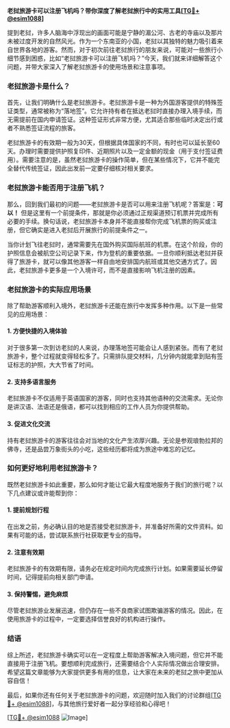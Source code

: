 **老挝旅游卡可以注册飞机吗？带你深度了解老挝旅行中的实用工具[[TG💪+ @esim1088](https://t.me/s/esim1088)]**

提到老挝，许多人脑海中浮现出的画面可能是宁静的湄公河、古老的寺庙以及那片未被过度开发的自然风光。作为一个东南亚的小国，老挝以其独特的魅力吸引着来自世界各地的游客。然而，对于初次前往老挝旅行的朋友来说，可能对一些旅行小细节感到困惑，比如“老挝旅游卡可以注册飞机吗？”今天，我们就来详细解答这个问题，并带大家深入了解老挝旅游卡的使用场景和注意事项。

### 老挝旅游卡是什么？

首先，让我们明确什么是老挝旅游卡。老挝旅游卡是一种为外国游客提供的特殊签证类型，通常被称为“落地签”。它允许持有者在抵达老挝时直接办理入境手续，而无需提前在国内申请签证。这种签证形式非常方便，尤其适合那些临时决定出行或者不熟悉签证流程的旅客。

老挝旅游卡的有效期一般为30天，但根据具体国家的不同，有时也可以延长至60天。办理时需要提供护照复印件、近期照片以及一定金额的现金（用于支付签证费用）。需要注意的是，虽然老挝旅游卡的操作简单，但在某些情况下，它并不能完全替代传统签证，因此出发前一定要仔细核对相关要求。

### 老挝旅游卡能否用于注册飞机？

那么，回到我们最初的问题——老挝旅游卡是否可以用来注册飞机呢？答案是：**可以！** 但是这里有一个前提条件，那就是你必须通过正规渠道预订机票并完成所有必要的手续。换句话说，老挝旅游卡本身并不能直接帮你完成飞机票的购买或注册，但它确实是进入老挝后开展旅行的前提条件之一。

当你计划飞往老挝时，通常需要先在国外购买国际航班的机票。在这个阶段，你的护照信息会被航空公司记录下来，作为登机的重要依据。一旦你顺利抵达老挝并获得了旅游卡，就可以像其他游客一样自由地安排国内航班或其他交通方式了。因此，老挝旅游卡更多是一个入境许可，而不是直接影响飞机注册的因素。

### 老挝旅游卡的实际应用场景

除了帮助游客顺利入境外，老挝旅游卡还能在旅行中发挥多种作用。以下是一些常见的应用场景：

#### 1. **方便快捷的入境体验**
   对于很多第一次到访老挝的人来说，办理落地签可能会让人感到紧张。而有了老挝旅游卡，整个过程就变得轻松多了。只需排队提交材料，几分钟内就能拿到贴有签证标志的护照，大大节省了时间。

#### 2. **支持多语言服务**
   老挝旅游卡不仅适用于英语国家的游客，同时也支持其他语种的交流需求。无论你是讲汉语、法语还是俄语，都可以找到相应的工作人员为你提供帮助。

#### 3. **促进文化交流**
   持有老挝旅游卡的游客往往会对当地的文化产生浓厚兴趣。无论是参观琅勃拉邦的佛寺，还是品尝万象街头的小吃，这些经历都将成为旅途中难忘的记忆。

### 如何更好地利用老挝旅游卡？

既然老挝旅游卡如此重要，那么如何才能让它最大程度地服务于我们的旅行呢？以下几点建议或许能帮到你：

#### 1. 提前规划行程
   在出发之前，务必确认目的地是否接受老挝旅游卡，并准备好所需的文件资料。如果有可能的话，尝试联系旅行社获取更专业的指导。

#### 2. 注意有效期
   老挝旅游卡的有效期有限，请务必在规定时间内完成旅行计划。如果需要延长停留时间，记得提前向相关部门申请。

#### 3. 保持警惕，避免麻烦
   尽管老挝旅游业发展迅速，但仍存在一些不良商家试图欺骗游客的情况。因此，在使用旅游卡的过程中，一定要选择信誉良好的机构进行操作。

### 结语

综上所述，老挝旅游卡确实可以在一定程度上帮助游客解决入境问题，但它并不能直接用于注册飞机。要想顺利完成旅行，还需要结合个人实际情况做出合理安排。希望这篇文章能够为大家提供更多有用的信息，让大家在未来的老挝之旅中更加从容自信！

最后，如果你还有任何关于老挝旅游卡的问题，欢迎随时加入我们的讨论群组[[TG💪+ @esim1088](https://t.me/s/esim1088)]，与其他旅行爱好者一起分享经验和心得吧！

[[TG💪+ @esim1088](https://t.me/s/esim1088) ![Image](https://i.postimg.cc/4NQfJmqS/Snipaste-2025-05-13-00-14-12.png)]